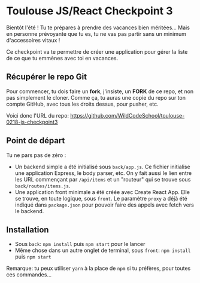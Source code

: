 # Toulouse JS/React Checkpoint 3

Bientôt l'été ! Tu te prépares à prendre des vacances bien méritées... Mais en
personne prévoyante que tu es, tu ne vas pas partir sans un minimum d'accessoires
vitaux !

Ce checkpoint va te permettre de créer une application pour gérer la liste de
ce que tu emmènes avec toi en vacances.

## Récupérer le repo Git

Pour commencer, tu dois faire un **fork**, j'insiste, un **FORK** de ce repo,
et non pas simplement le cloner. Comme ça, tu auras une copie du repo sur ton compte
GitHub, avec tous les droits dessus, pour pusher, etc.

Voici donc l'URL du repo: https://github.com/WildCodeSchool/toulouse-0218-js-checkpoint3

## Point de départ

Tu ne pars pas de zéro :

* Un backend simple a été initialisé sous `back/app.js`. Ce fichier initialise
une application Express, le body parser, etc. On y fait aussi le lien entre
les URL commençant par `/api/items` et un "routeur" qui se trouve sous `back/routes/items.js`.
* Une application front minimale a été créée avec Create React App. Elle se trouve,
en toute logique, sous `front`. Le paramètre `proxy` a déjà été indiqué dans `package.json`
pour pouvoir faire des appels avec fetch vers le backend.

## Installation

* Sous `back`: `npm install` puis `npm start` pour le lancer
* Même chose dans un autre onglet de terminal, sous `front`: `npm install` puis `npm start`

Remarque: tu peux utiliser `yarn` à la place de `npm` si tu préfères, pour toutes ces commandes...
